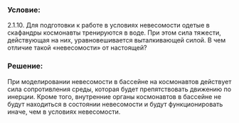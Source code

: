 ###  Условие: 

$2.1.10.$ Для подготовки к работе в условиях невесомости одетые в скафандры космонавты тренируются в воде. При этом сила тяжести, действующая на них, уравновешивается выталкивающей силой. В чем отличие такой «невесомости» от настоящей? 

###  Решение: 

При моделировании невесомости в бассейне на космонавтов действует сила сопротивления среды, которая будет препятствовать движению по инерции. Кроме того, внутренние органы космонавтов в бассейне не будут находиться в состоянии невесомости и будут функционировать иначе, чем в условиях невесомости. 

  

